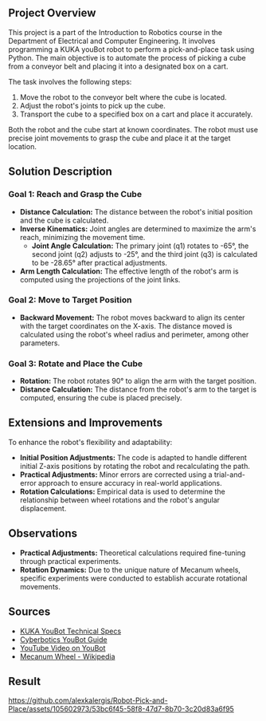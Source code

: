 ## Project Overview

This project is a part of the Introduction to Robotics course in the Department of Electrical and Computer Engineering. It involves programming a KUKA youBot robot to perform a pick-and-place task using Python. The main objective is to automate the process of picking a cube from a conveyor belt and placing it into a designated box on a cart. 

The task involves the following steps:
1. Move the robot to the conveyor belt where the cube is located.
2. Adjust the robot's joints to pick up the cube.
3. Transport the cube to a specified box on a cart and place it accurately.

Both the robot and the cube start at known coordinates. The robot must use precise joint movements to grasp the cube and place it at the target location.

## Solution Description

### Goal 1: Reach and Grasp the Cube
- **Distance Calculation:** The distance between the robot's initial position and the cube is calculated.
- **Inverse Kinematics:** Joint angles are determined to maximize the arm's reach, minimizing the movement time.
  - **Joint Angle Calculation:** The primary joint (q1) rotates to -65°, the second joint (q2) adjusts to -25°, and the third joint (q3) is calculated to be -28.65° after practical adjustments.
- **Arm Length Calculation:** The effective length of the robot's arm is computed using the projections of the joint links.

### Goal 2: Move to Target Position
- **Backward Movement:** The robot moves backward to align its center with the target coordinates on the X-axis. The distance moved is calculated using the robot's wheel radius and perimeter, among other parameters.

### Goal 3: Rotate and Place the Cube
- **Rotation:** The robot rotates 90° to align the arm with the target position.
- **Distance Calculation:** The distance from the robot's arm to the target is computed, ensuring the cube is placed precisely.

## Extensions and Improvements

To enhance the robot's flexibility and adaptability:
- **Initial Position Adjustments:** The code is adapted to handle different initial Z-axis positions by rotating the robot and recalculating the path.
- **Practical Adjustments:** Minor errors are corrected using a trial-and-error approach to ensure accuracy in real-world applications.
- **Rotation Calculations:** Empirical data is used to determine the relationship between wheel rotations and the robot's angular displacement.

## Observations
- **Practical Adjustments:** Theoretical calculations required fine-tuning through practical experiments.
- **Rotation Dynamics:** Due to the unique nature of Mecanum wheels, specific experiments were conducted to establish accurate rotational movements.

## Sources
- [KUKA YouBot Technical Specs](https://www.generationrobots.com/img/Kuka-YouBot-Technical-Specs.pdf)
- [Cyberbotics YouBot Guide](https://www.cyberbotics.com/doc/guide/youbot)
- [YouTube Video on YouBot](https://www.youtube.com/watch?v=noqBUEgyQ8A)
- [Mecanum Wheel - Wikipedia](https://en.wikipedia.org/wiki/Mecanum_wheel)


## Result

https://github.com/alexkalergis/Robot-Pick-and-Place/assets/105602973/53bc6f45-58f8-47d7-8b70-3c20d83a6f95

